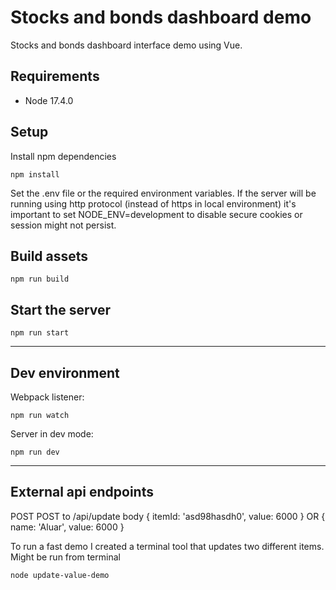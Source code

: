 # Stocks and bonds dashboard demo

Stocks and bonds dashboard interface demo using Vue.

## Requirements
- Node 17.4.0

## Setup
Install npm dependencies
```
npm install
```

Set the .env file or the required environment variables. If the server will be running using http protocol (instead of https in local environment) it's important to set NODE_ENV=development to disable secure cookies or session might not persist.

## Build assets
```
npm run build
```

## Start the server
```
npm run start
```

-------------------

## Dev environment
Webpack listener:
```
npm run watch
```

Server in dev mode:
```
npm run dev
```

------------------

## External api endpoints
POST POST to /api/update body { itemId: 'asd98hasdh0', value: 6000 } OR { name: 'Aluar', value: 6000 }

To run a fast demo I created a terminal tool that updates two different items. Might be run from terminal
```
node update-value-demo
```
